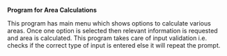 **Program for Area Calculations**

This program has main menu which shows options to calculate various areas. Once one option is selected then relevant information is requested and area is calculated.
This program takes care of input validation i.e. checks if the correct type of input is entered else it will repeat the prompt. 
